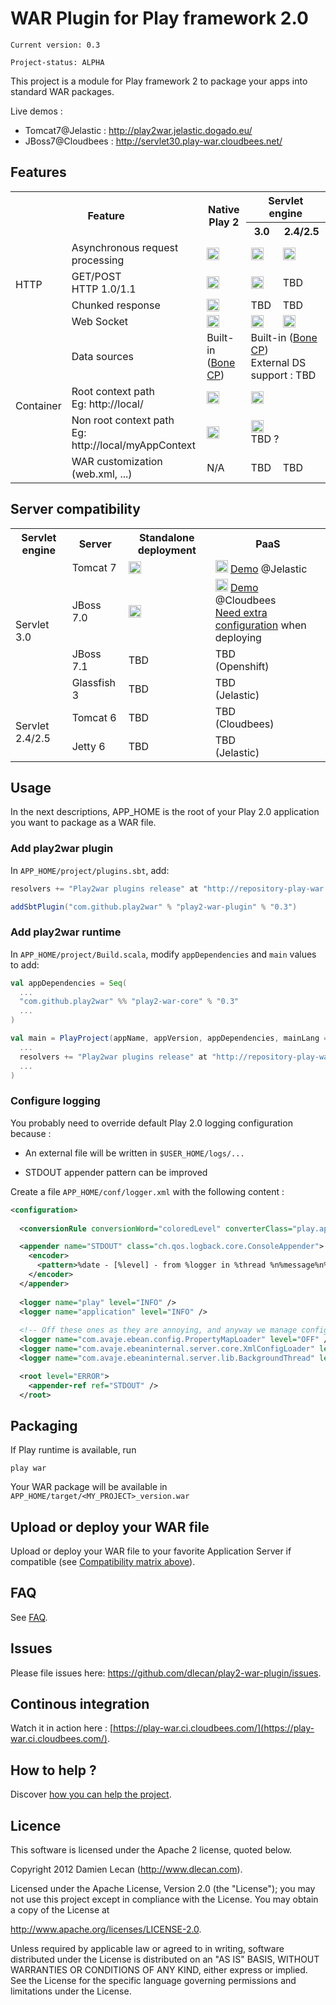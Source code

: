 # WAR Plugin for Play framework 2.0

    Current version: 0.3

    Project-status: ALPHA

This project is a module for Play framework 2 to package your apps into standard WAR packages.

Live demos :

- Tomcat7@Jelastic : http://play2war.jelastic.dogado.eu/
- JBoss7@Cloudbees : http://servlet30.play-war.cloudbees.net/

## Features
<table>
  <tr>
	<th rowspan="2" colspan="2">Feature</th>
    <th rowspan="2">Native Play 2</th>
	<th colspan="2">Servlet engine</th>
  </tr>
  <tr>
	<th>3.0</th>
	<th>2.4/2.5</th>
  </tr>
  <tr>
	<td rowspan="4">HTTP</td>
    <td>Asynchronous request<br/>processing</td>
	<td><img src="http://openclipart.org/image/800px/svg_to_png/161503/OK-1.png" height="20"></td>
	<td><img src="http://openclipart.org/image/800px/svg_to_png/161503/OK-1.png" height="20"></td>
	<td><img src="http://openclipart.org/image/800px/svg_to_png/161515/OK-2.png" height="20"></td>
  </tr>
  <tr>
    <td>GET/POST<br/>HTTP 1.0/1.1</td>
	<td><img src="http://openclipart.org/image/800px/svg_to_png/161503/OK-1.png" height="20"></td>
	<td><img src="http://openclipart.org/image/800px/svg_to_png/161503/OK-1.png" height="20"></td>
	<td>TBD</td>
  </tr>
  <tr>
    <td>Chunked response</td>
	<td><img src="http://openclipart.org/image/800px/svg_to_png/161503/OK-1.png" height="20"></td>
	<td>TBD</td>
	<td>TBD</td>
  </tr>
  <tr>
    <td>Web Socket</td>
	<td><img src="http://openclipart.org/image/800px/svg_to_png/161503/OK-1.png" height="20"></td>
	<td><img src="http://openclipart.org/image/800px/svg_to_png/161515/OK-2.png" height="20"></td>
	<td><img src="http://openclipart.org/image/800px/svg_to_png/161515/OK-2.png" height="20"></td>  
  </tr>
  <tr>
	<td rowspan="4">Container</td>
    <td>Data sources</td>
	<td>Built-in<br/>(<a href="http://jolbox.com/">Bone CP</a>)</td>
	<td colspan="2">Built-in (<a href="http://jolbox.com/">Bone CP</a>)<br/>External DS support : TBD</td>
  </tr>
  <tr>
    <td>Root context path
    <br/>Eg: http://local/</td>
	<td><img src="http://openclipart.org/image/800px/svg_to_png/161503/OK-1.png" height="20" title="Always deployed at root context"></td>
	<td colspan="2"><img src="http://openclipart.org/image/800px/svg_to_png/161503/OK-1.pngg" title="WAR package must be deployed at root context" height="20"></td>
  </tr>
  <tr>
    <td>Non root context path
    <br/>Eg: http://local/myAppContext</td>
	<td><img src="http://openclipart.org/image/800px/svg_to_png/161515/OK-2.png" height="20" title="Always deployed at root context"></td>
	<td colspan="2"><img src="http://openclipart.org/image/800px/svg_to_png/161515/OK-2.png" title="WAR package must be deployed at root context" height="20"><br/>TBD ?</td>
  </tr>
  <tr>
    <td>WAR customization<br/>(web.xml, ...)</td>
	<td>N/A</td>
	<td>TBD</td>
	<td>TBD</td>  
  </tr>
</table>

## Server compatibility
<table>
  <tr>
	<th>Servlet engine</th>
    <th>Server</th>
	<th>Standalone deployment</th>
	<th>PaaS</th>
  </tr>
  <tr>
	<td rowspan="4">Servlet 3.0</td>
	<td>Tomcat 7</td>
	<td><img src="http://openclipart.org/image/800px/svg_to_png/161503/OK-1.png" height="20"></td>
	<td><img src="http://openclipart.org/image/800px/svg_to_png/161503/OK-1.png" height="20"> 
		<a href="http://play2war.jelastic.dogado.eu/" title="Play 2 WAR demo hosted at Jelastic PaaS provider">Demo</a> @Jelastic
	</td>
  </tr>
  <tr>
	<td>JBoss 7.0</td>
	<td><img src="http://openclipart.org/image/800px/svg_to_png/161503/OK-1.png" height="20"></td>
	<td><img src="http://openclipart.org/image/800px/svg_to_png/161503/OK-1.png" height="20">
		<a href="http://servlet30.play-war.cloudbees.net/" title="Play 2 WAR demo hosted at Cloudbees PaaS provider">Demo</a> @Cloudbees
		<br/><a href="https://github.com/dlecan/play2-war-plugin/wiki/FAQ#jboss7-deployment-at-cloudbees">Need extra configuration</a> when deploying
	</td>
  </tr>
  <tr>
	<td>JBoss 7.1</td>
	<td>TBD</td>
	<td>TBD<br/>(Openshift)</td>
  </tr>
  <tr>
	<td>Glassfish 3</td>
	<td>TBD</td>
	<td>TBD<br/>(Jelastic)</td>
  </tr>
  <tr>
	<td rowspan="2">Servlet 2.4/2.5</td>
	<td>Tomcat 6</td>
	<td>TBD</td>
	<td>TBD<br/>(Cloudbees)</td>
  </tr>
  <tr>
	<td>Jetty 6</td>
	<td>TBD</td>
	<td>TBD<br/>(Jelastic)</td>
  </tr>
</table>

## Usage

In the next descriptions, APP_HOME is the root of your Play 2.0 application you want to package as a WAR file.

### Add play2war plugin

In ``APP_HOME/project/plugins.sbt``, add:

```scala
resolvers += "Play2war plugins release" at "http://repository-play-war.forge.cloudbees.com/release/"

addSbtPlugin("com.github.play2war" % "play2-war-plugin" % "0.3")
```

### Add play2war runtime

In ``APP_HOME/project/Build.scala``, modify ``appDependencies`` and ``main`` values to add:

```scala
val appDependencies = Seq(
  ...
  "com.github.play2war" %% "play2-war-core" % "0.3"
  ...
)

val main = PlayProject(appName, appVersion, appDependencies, mainLang = SCALA).settings(
  ...
  resolvers += "Play2war plugins release" at "http://repository-play-war.forge.cloudbees.com/release/"
  ...
)
```

### Configure logging

You probably need to override default Play 2.0 logging configuration because :

- An external file will be written in ``$USER_HOME/logs/...``

- STDOUT appender pattern can be improved

Create a file ``APP_HOME/conf/logger.xml`` with the following content :

```xml
<configuration>
    
  <conversionRule conversionWord="coloredLevel" converterClass="play.api.Logger$ColoredLevel" />

  <appender name="STDOUT" class="ch.qos.logback.core.ConsoleAppender">
    <encoder>
      <pattern>%date - [%level] - from %logger in %thread %n%message%n%xException%n</pattern>
    </encoder>
  </appender>
  
  <logger name="play" level="INFO" />
  <logger name="application" level="INFO" />
  
  <!-- Off these ones as they are annoying, and anyway we manage configuration ourself -->
  <logger name="com.avaje.ebean.config.PropertyMapLoader" level="OFF" />
  <logger name="com.avaje.ebeaninternal.server.core.XmlConfigLoader" level="OFF" />
  <logger name="com.avaje.ebeaninternal.server.lib.BackgroundThread" level="OFF" />

  <root level="ERROR">
    <appender-ref ref="STDOUT" />
  </root>
```
  
</configuration>

## Packaging

If Play runtime is available, run

    play war

Your WAR package will be available in ``APP_HOME/target/<MY_PROJECT>_version.war``

## Upload or deploy your WAR file

Upload or deploy your WAR file to your favorite Application Server if compatible (see <a href="#server-compatibility">Compatibility matrix above</a>).

## FAQ

See [FAQ](/dlecan/play2-war-plugin/wiki/FAQ).

## Issues

Please file issues here: https://github.com/dlecan/play2-war-plugin/issues.

## Continous integration

Watch it in action here : [https://play-war.ci.cloudbees.com/](https://play-war.ci.cloudbees.com/).

## How to help ?

Discover [how you can help the project](/dlecan/play2-war-plugin/wiki/How-to-help).

## Licence

This software is licensed under the Apache 2 license, quoted below.

Copyright 2012 Damien Lecan (http://www.dlecan.com).

Licensed under the Apache License, Version 2.0 (the "License"); you 
may not use this project except in compliance with the License. You 
may obtain a copy of the License at 

http://www.apache.org/licenses/LICENSE-2.0.

Unless required by applicable law or agreed to in writing, software
distributed under the License is distributed on an "AS IS" BASIS,
WITHOUT WARRANTIES OR CONDITIONS OF ANY KIND, either express or implied.
See the License for the specific language governing permissions and
limitations under the License.

